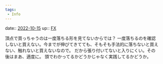 ```yaml
---
tags:
 - Info
---
```


date:: [2022-10-15](Daily_Note/2022-10-15.md)
up:: [FX](../Bar/FX.md)

頂点で買っちゃうのは一度落ちる形を見てないからでは？
一度落ちるのを確認しないと買えない。今までが伸びてきてても、そもそも手法的に落ちないと買えない、触れないと買えないなので。
だから張り付いてないと入りにくい。その後はまあ、適度に。
頭でわかってるかどうかじゃなく実践してるかどうか。
